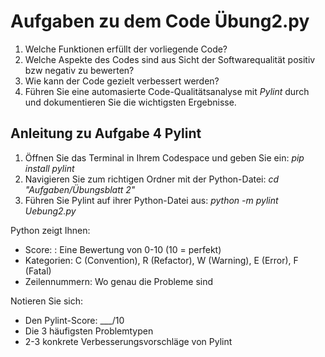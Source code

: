 # Aufgaben zu dem Code Übung2.py


1. Welche Funktionen erfüllt der vorliegende Code?
2. Welche Aspekte des Codes sind aus Sicht der Softwarequalität positiv bzw negativ zu bewerten?
3. Wie kann der Code gezielt verbessert werden?
4. Führen Sie eine automasierte Code-Qualitätsanalyse mit *Pylint* durch und dokumentieren Sie die wichtigsten Ergebnisse.

## Anleitung zu Aufgabe 4 Pylint

1. Öffnen Sie das Terminal in Ihrem Codespace und geben Sie ein: *pip install pylint*
2. Navigieren Sie zum richtigen Ordner mit der Python-Datei: *cd "Aufgaben/Übungsblatt 2"*
3. Führen Sie Pylint auf ihrer Python-Datei aus: *python -m pylint Uebung2.py*

Python zeigt Ihnen:

- Score: : Eine Bewertung von 0-10 (10 = perfekt)
- Kategorien: C (Convention), R (Refactor), W (Warning), E (Error), F (Fatal)
- Zeilennummern: Wo genau die Probleme sind

Notieren Sie sich:

- Den Pylint-Score: ___/10
- Die 3 häufigsten Problemtypen
- 2-3 konkrete Verbesserungsvorschläge von Pylint


